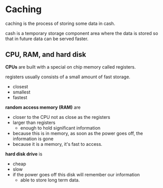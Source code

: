 # Caching

caching is the process of storing some data in cash.

cash is a temporary storage component area where the data is stored so that in future data can be served faster.

## CPU, RAM, and hard disk

**CPUs** are built with a special on chip memory called registers.

registers usually consists of a small amount of fast storage.

- closest
- smallest
- fastest

**random access memory (RAM)** are

- closer to the CPU not as close as the registers
- larger than registers
  - enough to hold significant information
- because this is in memory, as soon as the power goes off, the information is gone
- because it is a memory, it's fast to access.

**hard disk drive** is

- cheap
- slow
- if the power goes off this disk will remember our information
  - able to store long term data.
